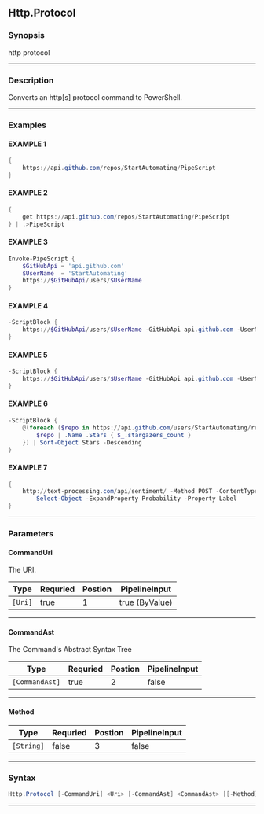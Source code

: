 
Http.Protocol
-------------
### Synopsis
http protocol

---
### Description

Converts an http[s] protocol command to PowerShell.

---
### Examples
#### EXAMPLE 1
```PowerShell
{
    https://api.github.com/repos/StartAutomating/PipeScript
}
```

#### EXAMPLE 2
```PowerShell
{
    get https://api.github.com/repos/StartAutomating/PipeScript
} | .>PipeScript
```

#### EXAMPLE 3
```PowerShell
Invoke-PipeScript {
    $GitHubApi = 'api.github.com'
    $UserName  = 'StartAutomating'
    https://$GitHubApi/users/$UserName
}
```

#### EXAMPLE 4
```PowerShell
-ScriptBlock {
    https://$GitHubApi/users/$UserName -GitHubApi api.github.com -UserName StartAutomating
}
```

#### EXAMPLE 5
```PowerShell
-ScriptBlock {
    https://$GitHubApi/users/$UserName -GitHubApi api.github.com -UserName StartAutomating
}
```

#### EXAMPLE 6
```PowerShell
-ScriptBlock {
    @(foreach ($repo in https://api.github.com/users/StartAutomating/repos?per_page=100) {
        $repo | .Name .Stars { $_.stargazers_count }
    }) | Sort-Object Stars -Descending
}
```

#### EXAMPLE 7
```PowerShell
{
    http://text-processing.com/api/sentiment/ -Method POST -ContentType 'application/x-www-form-urlencoded' -Body "text=amazing!" |
        Select-Object -ExpandProperty Probability -Property Label
}
```

---
### Parameters
#### **CommandUri**

The URI.



|Type       |Requried|Postion|PipelineInput |
|-----------|--------|-------|--------------|
|```[Uri]```|true    |1      |true (ByValue)|
---
#### **CommandAst**

The Command's Abstract Syntax Tree



|Type              |Requried|Postion|PipelineInput|
|------------------|--------|-------|-------------|
|```[CommandAst]```|true    |2      |false        |
---
#### **Method**

|Type          |Requried|Postion|PipelineInput|
|--------------|--------|-------|-------------|
|```[String]```|false   |3      |false        |
---
### Syntax
```PowerShell
Http.Protocol [-CommandUri] <Uri> [-CommandAst] <CommandAst> [[-Method] <String>] [<CommonParameters>]
```
---



